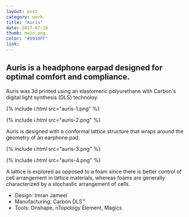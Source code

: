 ```yaml
---
layout: post
category: work
title: "Auris"
date: 2017-07-16
thumb: main.png
color: "#9910FF"
link: 
---
```


## Auris is a headphone earpad designed for optimal comfort and compliance.

Auris was 3d printed using an elastomeric polyurethane with Carbon's digital light synthesis (DLS) technoloy.

{% include i.html src="auris-1.png" %}

{% include i.html src="auris-2.png" %}


Auris is designed with a conformal lattice structure that wraps around the geometry of an earphone pad.


{% include i.html src="auris-3.png" %}

{% include i.html src="auris-4.png" %}



A lattice is explored as opposed to a foam since there is better control of cell arrangement in lattice materials, whereas foams are generally characterized by a stochastic arrangement of cells.


- Design: Imran Jameel
- Manufacturing: Carbon DLS™
- Tools: Onshape, nTopology Element, Magics
